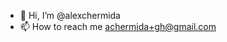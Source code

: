 - 👋 Hi, I’m @alexchermida
- 📫 How to reach me achermida+gh@gmail.com

<!---
alexchermida/alexchermida is a ✨ special ✨ repository because its `README.md` (this file) appears on your GitHub profile.
You can click the Preview link to take a look at your changes.
--->
